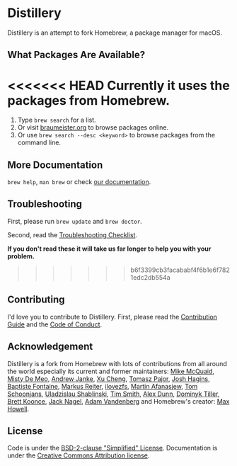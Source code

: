 # Distillery
Distillery is an attempt to fork Homebrew, a package manager for macOS.

## What Packages Are Available?
<<<<<<< HEAD
Currently it uses the packages from Homebrew.
=======
1. Type `brew search` for a list.
2. Or visit [braumeister.org](http://braumeister.org) to browse packages online.
3. Or use `brew search --desc <keyword>` to browse packages from the command line.

## More Documentation
`brew help`, `man brew` or check [our documentation](http://docs.brew.sh/).

## Troubleshooting
First, please run `brew update` and `brew doctor`.

Second, read the [Troubleshooting Checklist](http://docs.brew.sh/Troubleshooting.html).

**If you don't read these it will take us far longer to help you with your problem.**
>>>>>>> b6f3399cb3facababf4f6b1e6f7821edc2db554a

## Contributing
I'd love you to contribute to Distillery. First, please read the [Contribution Guide](https://github.com/muellermartin/distill/blob/master/CONTRIBUTING.md) and the [Code of Conduct](https://github.com/muellermartin/distill/blob/master/CODEOFCONDUCT.md#code-of-conduct).

## Acknowledgement
Distillery is a fork from Homebrew with lots of contributions from all around the world especially its current and former maintainers: [Mike McQuaid](https://github.com/mikemcquaid), [Misty De Meo](https://github.com/mistydemeo), [Andrew Janke](https://github.com/apjanke), [Xu Cheng](https://github.com/xu-cheng), [Tomasz Pajor](https://github.com/nijikon), [Josh Hagins](https://github.com/jawshooah), [Baptiste Fontaine](https://github.com/bfontaine), [Markus Reiter](https://github.com/reitermarkus), [ilovezfs](https://github.com/ilovezfs), [Martin Afanasjew](https://github.com/UniqMartin), [Tom Schoonjans](https://github.com/tschoonj), [Uladzislau Shablinski](https://github.com/vladshablinsky), [Tim Smith](https://github.com/tdsmith), [Alex Dunn](https://github.com/dunn), [Dominyk Tiller](https://github.com/DomT4), [Brett Koonce](https://github.com/asparagui), [Jack Nagel](https://github.com/jacknagel), [Adam Vandenberg](https://github.com/adamv) and Homebrew's creator: [Max Howell](https://github.com/mxcl).

## License
Code is under the [BSD-2-clause "Simplified" License](https://github.com/Homebrew/brew/tree/master/LICENSE.txt).
Documentation is under the [Creative Commons Attribution license](https://creativecommons.org/licenses/by/4.0/).
